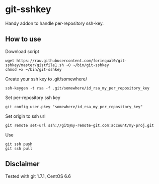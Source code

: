 git-sshkey
==========

Handy addon to handle per-repository ssh-key.

## How to use
Download script
```
wget https://raw.githubusercontent.com/foriequal0/git-sshkey/master/gistfile1.sh -O ~/bin/git-sshkey
chmod +x ~/bin/git-sshkey
```

Create your ssh key to .git/somewhere/
```
ssh-keygen -t rsa -f .git/somewhere/id_rsa_my_per_repository_key
```

Set per-repository ssh key
```
git config user.pkey "somewhere/id_rsa_my_per_repository_key"
```

Set origin to ssh url
```
git remote set-url ssh://git@my-remote-git.com:account/my-proj.git
```

Use
```
git ssh push
git ssh pull
```

## Disclaimer

Tested with git 1.7.1, CentOS 6.6

